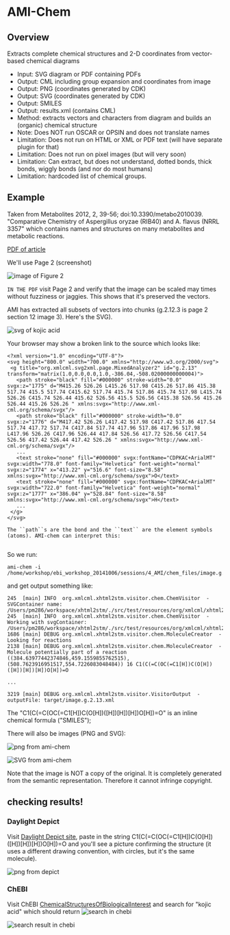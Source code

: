 # AMI-Chem

## Overview

Extracts complete chemical structures and 2-D coordinates from vector-based chemical diagrams

* Input: SVG diagram or PDF containing PDFs
* Output: CML including group expansion and coordinates from image
* Output: PNG (coordinates generated by CDK)
* Output: SVG (coordinates generated by CDK)
* Output: SMILES 
* Output: results.xml (contains CML)
* Method: extracts vectors and characters from diagram and builds an (organic) chemical structure
* Note: Does NOT run OSCAR or OPSIN and does not translate names
* Limitation: Does not run on HTML or XML or PDF text (will have separate plugin for that)
* Limitation: Does not run on pixel images (but will very soon)
* Limitation: Can extract, but does not understand, dotted bonds, thick bonds, wiggly bonds (and nor do most humans)
* Limitation: hardcoded list of chemical groups.

## Example

Taken from Metabolites 2012, 2, 39-56; doi:10.3390/metabo2010039. "Comparative Chemistry of Aspergillus oryzae (RIB40) and
A. flavus (NRRL 3357" which contains names and structures on many metabolites and metabolic reactions.

[PDF of article](https://raw.githubusercontent.com/ContentMine/ebi_workshop_20141006/master/sessions/4_AMI/chem_files/metabolites-02-00039.pdf) 

We'll use Page 2 (screenshot)

![image of Figure 2](https://raw.githubusercontent.com/ContentMine/ebi_workshop_20141006/master/sessions/4_AMI/chem_files/metabo2010039.png)

``IN THE PDF`` visit Page 2 and verify that the image can be scaled may times without fuzziness or jaggies. This shows that it's preserved the vectors.

AMI has extracted all subsets of vectors into chunks (g.2.12.3 is page 2 section 12 image 3). Here's the SVG).

![svg of kojic acid](https://raw.githubusercontent.com/ContentMine/ebi_workshop_20141006/master/sessions/4_AMI/chem_files/image.g.2.13.svg)

Your browser may show a broken link to the source which looks like:

```
<?xml version="1.0" encoding="UTF-8"?>
<svg height="800.0" width="700.0" xmlns="http://www.w3.org/2000/svg">
 <g title="org.xmlcml.svg2xml.page.MixedAnalyzer2" id="g.2.13" transform="matrix(1.0,0.0,0.0,1.0,-386.04,-508.02000000000004)">
   <path stroke="black" fill="#000000" stroke-width="0.0" svgx:z="1775" d="M415.26 526.26 L415.26 517.98 C415.26 517.86 415.38 517.74 415.5 517.74 C415.62 517.74 415.74 517.86 415.74 517.98 L415.74 526.26 C415.74 526.44 415.62 526.56 415.5 526.56 C415.38 526.56 415.26 526.44 415.26 526.26 " xmlns:svgx="http://www.xml-cml.org/schema/svgx"/>
   <path stroke="black" fill="#000000" stroke-width="0.0" svgx:z="1776" d="M417.42 526.26 L417.42 517.98 C417.42 517.86 417.54 517.74 417.72 517.74 C417.84 517.74 417.96 517.86 417.96 517.98 L417.96 526.26 C417.96 526.44 417.84 526.56 417.72 526.56 C417.54 526.56 417.42 526.44 417.42 526.26 " xmlns:svgx="http://www.xml-cml.org/schema/svgx"/>
   ...
   <text stroke="none" fill="#000000" svgx:fontName="CDPKAC+ArialMT" svgx:width="778.0" font-family="Helvetica" font-weight="normal" svgx:z="1774" x="413.22" y="516.6" font-size="8.58" xmlns:svgx="http://www.xml-cml.org/schema/svgx">O</text>
   <text stroke="none" fill="#000000" svgx:fontName="CDPKAC+ArialMT" svgx:width="722.0" font-family="Helvetica" font-weight="normal" svgx:z="1777" x="386.04" y="528.84" font-size="8.58" xmlns:svgx="http://www.xml-cml.org/schema/svgx">H</text>
   ...
 </g>
</svg>

The ``path``s are the bond and the ``text`` are the element symbols (atoms). AMI-chem can interpret this:


```

So we run:

```
ami-chem -i /home/workshop/ebi_workshop_20141006/sessions/4_AMI/chem_files/image.g.2.13.svg
```

and get output something like:

```
245  [main] INFO  org.xmlcml.xhtml2stm.visitor.chem.ChemVisitor  - SVGContainer name: /Users/pm286/workspace/xhtml2stm/./src/test/resources/org/xmlcml/xhtml2stm/molecules/image.g.2.13.svg
245  [main] INFO  org.xmlcml.xhtml2stm.visitor.chem.ChemVisitor  - Working with svgContainer: /Users/pm286/workspace/xhtml2stm/./src/test/resources/org/xmlcml/xhtml2stm/molecules/image.g.2.13.svg
1686 [main] DEBUG org.xmlcml.xhtml2stm.visitor.chem.MoleculeCreator  - Looking for reactions
2138 [main] DEBUG org.xmlcml.xhtml2stm.visitor.chem.MoleculeCreator  - Molecule potentially part of a reaction ((384.63977442374846,459.1559855762515),(508.7623916951517,554.7226083048484)) 16 C1(C(=C(OC(=C1[H])C(O[H])([H])[H])[H])O[H])=O

...

3219 [main] DEBUG org.xmlcml.xhtml2stm.visitor.VisitorOutput  - outputFile: target/image.g.2.13.xml

```

The "C1(C(=C(OC(=C1[H])C(O[H])([H])[H])[H])O[H])=O" is an inline chemical formula ("SMILES");

There will also be images (PNG and SVG):

![png from ami-chem](https://raw.githubusercontent.com/ContentMine/ebi_workshop_20141006/master/sessions/4_AMI/chem_files/image.g.2.13.svg.molecule0.png)

![SVG from ami-chem](https://raw.githubusercontent.com/ContentMine/ebi_workshop_20141006/master/sessions/4_AMI/chem_files/image.g.2.13.svg.molecule0.svg)

Note that the image is NOT a copy of the original. It is completely generated from the semantic representation. Therefore it cannot infringe copyright.

## checking results!

### Daylight Depict

Visit [Daylight Depict site](http://www.daylight.com/daycgi/depict), paste in the string C1(C(=C(OC(=C1[H])C(O[H])([H])[H])[H])O[H])=O and you'll see a picture confirming the structure (it uses a different drawing convention, with circles, but it's the same molecule).

![png from depict](https://raw.githubusercontent.com/ContentMine/ebi_workshop_20141006/master/sessions/4_AMI/chem_files/image.g.2.13.smiles.png)

### ChEBI

Visit ChEBI [ChemicalStructuresOfBiologicalInterest](http://www.ebi.ac.uk/chebi/) and search for "kojic acid" which should return 
![search in chebi](https://raw.githubusercontent.com/ContentMine/ebi_workshop_20141006/master/sessions/4_AMI/chem_files/kojic.chebi.png)

![search result in chebi](https://raw.githubusercontent.com/ContentMine/ebi_workshop_20141006/master/sessions/4_AMI/chem_files/kojic.chebi2.png)








